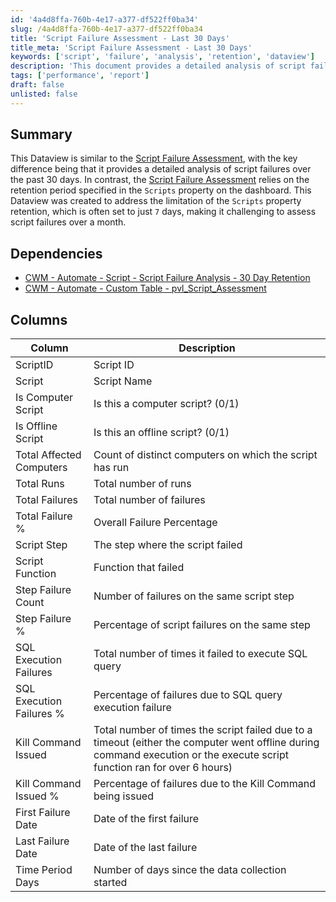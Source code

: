 ```yaml
---
id: '4a4d8ffa-760b-4e17-a377-df522ff0ba34'
slug: /4a4d8ffa-760b-4e17-a377-df522ff0ba34
title: 'Script Failure Assessment - Last 30 Days'
title_meta: 'Script Failure Assessment - Last 30 Days'
keywords: ['script', 'failure', 'analysis', 'retention', 'dataview']
description: 'This document provides a detailed analysis of script failures over the past 30 days, addressing limitations in the retention period of script data. It outlines dependencies, columns, and metrics to assess script performance effectively.'
tags: ['performance', 'report']
draft: false
unlisted: false
---
```


## Summary

This Dataview is similar to the [Script Failure Assessment](/docs/0a1ca2b8-1d0e-4873-83a0-a6d1d79c1683), with the key difference being that it provides a detailed analysis of script failures over the past 30 days. In contrast, the [Script Failure Assessment](/docs/0a1ca2b8-1d0e-4873-83a0-a6d1d79c1683) relies on the retention period specified in the `Scripts` property on the dashboard. This Dataview was created to address the limitation of the `Scripts` property retention, which is often set to just `7` days, making it challenging to assess script failures over a month.

## Dependencies

- [CWM - Automate - Script - Script Failure Analysis - 30 Day Retention](/docs/36a13e9c-fd23-4dae-9979-04a99a787ac0)
- [CWM - Automate - Custom Table - pvl_Script_Assessment](/docs/31e58aae-ce62-4440-8319-b22abec4e842)

## Columns

| Column                       | Description                                                                                         |
|------------------------------|-----------------------------------------------------------------------------------------------------|
| ScriptID                     | Script ID                                                                                           |
| Script                       | Script Name                                                                                        |
| Is Computer Script           | Is this a computer script? (0/1)                                                                   |
| Is Offline Script            | Is this an offline script? (0/1)                                                                    |
| Total Affected Computers     | Count of distinct computers on which the script has run                                            |
| Total Runs                   | Total number of runs                                                                                |
| Total Failures               | Total number of failures                                                                            |
| Total Failure %              | Overall Failure Percentage                                                                          |
| Script Step                  | The step where the script failed                                                                    |
| Script Function              | Function that failed                                                                                |
| Step Failure Count           | Number of failures on the same script step                                                         |
| Step Failure %               | Percentage of script failures on the same step                                                     |
| SQL Execution Failures       | Total number of times it failed to execute SQL query                                               |
| SQL Execution Failures %     | Percentage of failures due to SQL query execution failure                                           |
| Kill Command Issued          | Total number of times the script failed due to a timeout (either the computer went offline during command execution or the execute script function ran for over 6 hours) |
| Kill Command Issued %        | Percentage of failures due to the Kill Command being issued                                          |
| First Failure Date           | Date of the first failure                                                                            |
| Last Failure Date            | Date of the last failure                                                                             |
| Time Period Days             | Number of days since the data collection started                                                   |
